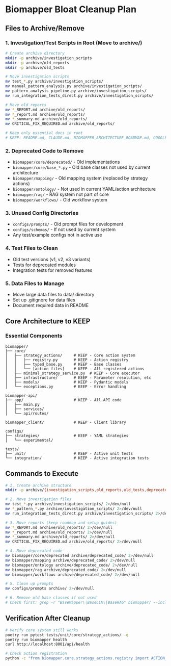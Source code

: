 # Biomapper Bloat Cleanup Plan

## Files to Archive/Remove

### 1. Investigation/Test Scripts in Root (Move to archive/)
```bash
# Create archive directory
mkdir -p archive/investigation_scripts
mkdir -p archive/old_reports
mkdir -p archive/old_tests

# Move investigation scripts
mv test_*.py archive/investigation_scripts/
mv manual_pattern_analysis.py archive/investigation_scripts/
mv pattern_analysis_pipeline.py archive/investigation_scripts/
mv run_integration_tests_direct.py archive/investigation_scripts/

# Move old reports
mv *_REPORT.md archive/old_reports/
mv *_report.md archive/old_reports/
mv *_summary.md archive/old_reports/
mv CRITICAL_FIX_REQUIRED.md archive/old_reports/

# Keep only essential docs in root
# KEEP: README.md, CLAUDE.md, BIOMAPPER_ARCHITECTURE_ROADMAP.md, GOOGLE_DRIVE_SETUP.md
```

### 2. Deprecated Code to Remove
- `biomapper/core/deprecated/` - Old implementations
- `biomapper/core/base_*.py` - Old base classes not used by current architecture
- `biomapper/mapping/` - Old mapping system (replaced by strategy actions)
- `biomapper/ontology/` - Not used in current YAML/action architecture
- `biomapper/rag/` - RAG system not part of core
- `biomapper/workflows/` - Old workflow system

### 3. Unused Config Directories
- `configs/prompts/` - Old prompt files for development
- `configs/schemas/` - If not used by current system
- Any test/example configs not in active use

### 4. Test Files to Clean
- Old test versions (v1, v2, v3 variants)
- Tests for deprecated modules
- Integration tests for removed features

### 5. Data Files to Manage
- Move large data files to data/ directory
- Set up .gitignore for data files
- Document required data in README

## Core Architecture to KEEP

### Essential Components
```
biomapper/
├── core/
│   ├── strategy_actions/     # KEEP - Core action system
│   │   ├── registry.py       # KEEP - Action registry
│   │   ├── typed_base.py     # KEEP - Base classes
│   │   └── [action files]    # KEEP - All registered actions
│   ├── minimal_strategy_service.py  # KEEP - Core executor
│   ├── infrastructure/       # KEEP - Parameter resolution, etc
│   ├── models/               # KEEP - Pydantic models
│   └── exceptions.py         # KEEP - Error handling

biomapper-api/
├── app/                      # KEEP - All API code
│   ├── main.py
│   ├── services/
│   └── api/routes/

biomapper_client/             # KEEP - Client library

configs/
├── strategies/               # KEEP - YAML strategies
│   └── experimental/

tests/
├── unit/                     # KEEP - Active unit tests
└── integration/              # KEEP - Active integration tests
```

## Commands to Execute

```bash
# 1. Create archive structure
mkdir -p archive/{investigation_scripts,old_reports,old_tests,deprecated_code}

# 2. Move investigation files
mv test_*.py archive/investigation_scripts/ 2>/dev/null
mv *_pattern_*.py archive/investigation_scripts/ 2>/dev/null
mv run_integration_tests_direct.py archive/investigation_scripts/ 2>/dev/null

# 3. Move reports (keep roadmap and setup guides)
mv *_REPORT.md archive/old_reports/ 2>/dev/null
mv *_report.md archive/old_reports/ 2>/dev/null
mv *_summary.md archive/old_reports/ 2>/dev/null
mv CRITICAL_FIX_REQUIRED.md archive/old_reports/ 2>/dev/null

# 4. Move deprecated code
mv biomapper/core/deprecated archive/deprecated_code/ 2>/dev/null
mv biomapper/mapping archive/deprecated_code/ 2>/dev/null
mv biomapper/ontology archive/deprecated_code/ 2>/dev/null
mv biomapper/rag archive/deprecated_code/ 2>/dev/null
mv biomapper/workflows archive/deprecated_code/ 2>/dev/null

# 5. Clean up prompts
mv configs/prompts archive/ 2>/dev/null

# 6. Remove old base classes if not used
# Check first: grep -r "BaseMapper\|BaseLLM\|BaseRAG" biomapper/ --include="*.py"
```

## Verification After Cleanup

```bash
# Verify core system still works
poetry run pytest tests/unit/core/strategy_actions/ -q
poetry run biomapper health
curl http://localhost:8001/api/health

# Check action registration
python -c "from biomapper.core.strategy_actions.registry import ACTION_REGISTRY; print(f'Actions: {len(ACTION_REGISTRY)}')"
```